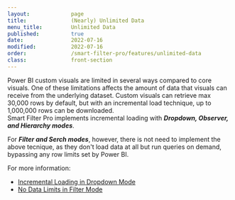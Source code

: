 ```yaml
---
layout:             page
title:              (Nearly) Unlimited Data
menu_title:         Unlimited Data
published:          true
date:               2022-07-16
modified:           2022-07-16
order:              /smart-filter-pro/features/unlimited-data
class:              front-section
---
```


Power BI custom visuals are limited in several ways compared to core visuals. One of these limitations affects the amount of data that visuals can receive from the underlying dataset. Custom visuals can retrieve max 30,000 rows by default, but with an incremental load technique, up to 1,000,000 rows can be downloaded.  
Smart Filter Pro implements incremental loading with ***Dropdown, Observer, and Hierarchy modes***.

For ***Filter and Serch modes***, however, there is not need to implement the above tecnique, as they don't load data at all but run  queries on demand, bypassing any row limits set by Power BI.

For more information:

- [Incremental Loading in Dropdown Mode](../options/mode/dropdown.md#incremental-loading)
- [No Data Limits in Filter Mode](../options/mode/filter.md#no-data-limits)